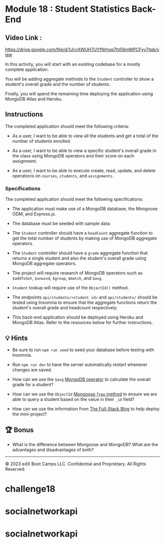 # Module 18 : Student Statistics Back-End
## Video Link :
https://drive.google.com/file/d/1JcyXWUH7UYfNrhxq7ht56mWPCFyy7tpb/view


In this activity, you will start with an existing codebase for a mostly complete application.

You will be adding aggregate methods to the `Student` controller to show a student's overall grade and the number of students.

Finally, you will spend the remaining time deploying the application using MongoDB Atlas and Heroku.

## Instructions

The completed application should meet the following criteria:

* As a user, I want to be able to view all the students and get a total of the number of students enrolled.

* As a user, I want to be able to view a specific student's overall grade in the class using MongoDB operators and their score on each assignment.

* As a user, I want to be able to execute create, read, update, and delete operations on `courses`, `students`, and `assignments`.

### Specifications

The completed application should meet the following specifications:

* The application must make use of a MongoDB database, the Mongoose ODM, and Express.js.

* The database must be seeded with sample data.

* The `Student` controller should have a `headCount` aggregate function to get the total number of students by making use of MongoDB aggregate operators.

* The `Student` controller should have a `grade` aggregate function that returns a single student and also the student's overall grade using MongoDB aggregate operators.

* The project will require research of MongoDB operators such as `$addToSet`, `$unwind`, `$group`, `$match`, and `$avg`.

* `Student` lookup will require use of the `ObjectId()` method.

* The endpoints `api/students/<student id>` and `api/students/` should be tested using Insomnia to ensure that the aggregate functions return the student's overall grade and headcount respectively.

* This back-end application should be deployed using Heroku and MongoDB Atlas. Refer to the resources below for further instructions.

## 💡 Hints

* Be sure to run `npm run seed` to seed your database before testing with Insomnia.

* Run `npm run dev` to have the server automatically restart whenever changes are saved.

* How can we use the `$avg` [MongoDB operator](https://docs.mongodb.com/manual/reference/operator/aggregation/avg/) to calculate the overall grade for a student?

* How can we use the `ObjectId` [Mongoose `Type` method](https://mongoosejs.com/docs/schematypes.html#objectids) to ensure we are able to query a student based on the value in their `_id` field?

* How can we use the information from [The Full-Stack Blog](https://coding-boot-camp.github.io/full-stack/mongodb/deploy-with-heroku-and-mongodb-atlas) to help deploy the mini-project?

## 🏆 Bonus

* What is the difference between Mongoose and MongoDB? What are the advantages and disadvantages of both?

---
© 2023 edX Boot Camps LLC. Confidential and Proprietary. All Rights Reserved.
# challenge18
# socialnetworkapi
# socialnetworkapi
